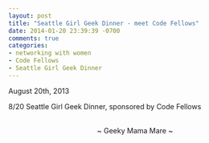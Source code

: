 ```yaml
---
layout: post
title: "Seattle Girl Geek Dinner - meet Code Fellows"
date: 2014-01-20 23:39:39 -0700
comments: true
categories:
- networking with women
- Code Fellows
- Seattle Girl Geek Dinner
---
```

August 20th, 2013

8/20  Seattle Girl Geek Dinner, sponsored by Code Fellows

<br>
<center>~ Geeky Mama Mare ~</center>
